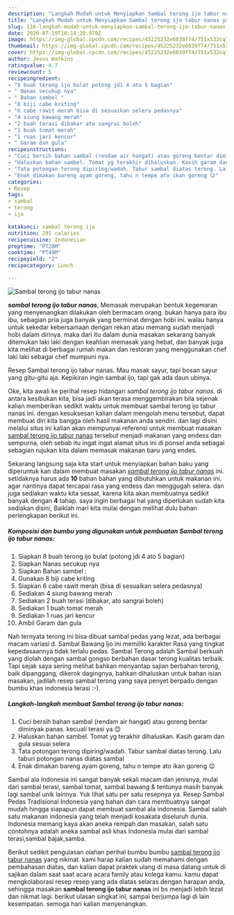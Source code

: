 ```yaml
---
description: "Langkah Mudah untuk Menyiapkan Sambal terong ijo tabur nanas yang Lezat"
title: "Langkah Mudah untuk Menyiapkan Sambal terong ijo tabur nanas yang Lezat"
slug: 116-langkah-mudah-untuk-menyiapkan-sambal-terong-ijo-tabur-nanas-yang-lezat
date: 2020-07-19T10:14:20.970Z
image: https://img-global.cpcdn.com/recipes/45225232e6039f74/751x532cq70/sambal-terong-ijo-tabur-nanas-foto-resep-utama.jpg
thumbnail: https://img-global.cpcdn.com/recipes/45225232e6039f74/751x532cq70/sambal-terong-ijo-tabur-nanas-foto-resep-utama.jpg
cover: https://img-global.cpcdn.com/recipes/45225232e6039f74/751x532cq70/sambal-terong-ijo-tabur-nanas-foto-resep-utama.jpg
author: Jesus Watkins
ratingvalue: 4.7
reviewcount: 5
recipeingredient:
- "8 buah terong ijo bulat potong jdi 4 ato 5 bagian"
- " Nanas secukup nya"
- " Bahan sambel "
- "8 biji cabe kriting"
- "6 cabe rawit merah bisa di sesuaikan selera pedasnya"
- "4 siung bawang merah"
- "2 buah terasi dibakar ato sangrai boleh"
- "1 buah tomat merah"
- "1 ruas jari kencur"
- " Garam dan gula"
recipeinstructions:
- "Cuci bersih bahan sambal (rendam air hangat) atau goreng bentar diminyak panas. kecuali terasi ya 😊"
- "Haluskan bahan sambel. Tomat yg terakhir dihaluskan. Kasih garam dan gula sesuai selera"
- "Tata potongan terong dipiring/wadah. Tabur sambal diatas terong. Lalu taburi potongan nanas diatas sambal"
- "Enak dimakan bareng ayam goreng, tahu n tempe ato ikan goreng 😉"
categories:
- Resep
tags:
- sambal
- terong
- ijo

katakunci: sambal terong ijo 
nutrition: 291 calories
recipecuisine: Indonesian
preptime: "PT28M"
cooktime: "PT49M"
recipeyield: "2"
recipecategory: Lunch

---
```



![Sambal terong ijo tabur nanas](https://img-global.cpcdn.com/recipes/45225232e6039f74/751x532cq70/sambal-terong-ijo-tabur-nanas-foto-resep-utama.jpg)

<b><i>sambal terong ijo tabur nanas</i></b>, Memasak merupakan bentuk kegemaran yang menyenangkan dilakukan oleh bermacam orang. bukan hanya para ibu ibu, sebagian pria juga banyak yang berminat dengan hobi ini. walau hanya untuk sekedar kebersamaan dengan rekan atau memang sudah menjadi hobi dalam dirinya. maka dari itu dalam dunia masakan sekarang banyak ditemukan laki laki dengan keahlian memasak yang hebat, dan banyak juga kita melihat di berbagai rumah makan dan restoran yang menggunakan chef laki laki sebagai chef mumpuni nya.

Resep Sambal terong ijo tabur nanas. Mau masak sayur, tapi bosan sayur yang gitu-gitu aja. Kepikiran ingin sambal ijo, tapi gak ada daun ubinya.

Oke, kita awali ke perihal resep hidangan <i>sambal terong ijo tabur nanas</i>. di antara kesibukan kita, bisa jadi akan terasa menggembirakan bila sejenak kalian memberikan sedikit waktu untuk membuat sambal terong ijo tabur nanas ini. dengan kesuksesan kalian dalam mengolah menu tersebut, dapat membuat diri kita bangga oleh hasil makanan anda sendiri. dan lagi disini melalui situs ini kalian akan mempunyai referensi untuk membuat masakan <u>sambal terong ijo tabur nanas</u> tersebut menjadi makanan yang endess dan sempurna, oleh sebab itu ingat ingat alamat situs ini di ponsel anda sebagai sebagian rujukan kita dalam memasak makanan baru yang endes.


Sekarang langsung saja kita start untuk menyiapkan bahan baku yang diperuntuk kan dalam membuat masakan <u><i>sambal terong ijo tabur nanas</i></u> ini. setidaknya harus ada <b>10</b> bahan bahan yang dibutuhkan untuk makanan ini. agar nantinya dapat tercapai rasa yang endess dan menggugah selera. dan juga sediakan waktu kita sesaat, karena kita akan membuatnya sedikit banyak dengan <b>4</b> tahap. saya ingin berbagai hal yang diperlukan sudah kita sediakan disini, Baiklah mari kita mulai dengan melihat dulu bahan perlengkapan berikut ini.

<!--inarticleads1-->

##### Komposisi dan bumbu yang digunakan untuk pembuatan Sambal terong ijo tabur nanas:

1. Siapkan 8 buah terong ijo bulat (potong jdi 4 ato 5 bagian)
1. Siapkan  Nanas secukup nya
1. Siapkan  Bahan sambel :
1. Gunakan 8 biji cabe kriting
1. Siapkan 6 cabe rawit merah (bisa di sesuaikan selera pedasnya)
1. Sediakan 4 siung bawang merah
1. Sediakan 2 buah terasi (dibakar, ato sangrai boleh)
1. Sediakan 1 buah tomat merah
1. Sediakan 1 ruas jari kencur
1. Ambil  Garam dan gula


Nah ternyata terong ini bisa dibuat sambal pedas yang lezat, ada berbagai macam variasi d. Sambal Bawang Ijo ini memiliki karakter Rasa yang tingkat kepedasaannya tidak terlalu pedas. Sambal Terong adalah Sambal berkuah yang diolah dengan sambal gongso berbahan dasar terong kualitas terbaik. Tapi sejak saya sering melihat bahkan menyantap sajian berbahan terong, baik dipanggang, dikerok dagingnya, bahkan dihaluskan untuk bahan isian masakan, jadilah resep sambal terong yang saya penyet berpadu dengan bumbu khas indonesia terasi :-). 

<!--inarticleads2-->

##### Langkah-langkah membuat Sambal terong ijo tabur nanas:

1. Cuci bersih bahan sambal (rendam air hangat) atau goreng bentar diminyak panas. kecuali terasi ya 😊
1. Haluskan bahan sambel. Tomat yg terakhir dihaluskan. Kasih garam dan gula sesuai selera
1. Tata potongan terong dipiring/wadah. Tabur sambal diatas terong. Lalu taburi potongan nanas diatas sambal
1. Enak dimakan bareng ayam goreng, tahu n tempe ato ikan goreng 😉


Sambal ala Indonesia ini sangat banyak sekali macam dan jenisnya, mulai dari sambal terasi, sambal tomat, sambal bawang &amp; tentunya masih banyak lagi sambal unik lainnya. Yuk lihat satu per satu resepnya ya. Resep Sambal Pedas Tradisional Indonesia yang bahan dan cara membuatnya sangat mudah hingga siapapun dapat membuat sambal ala indonesia. Sambal salah satu makanan indonesia yang telah menjadi kosakata diseluruh dunia. Indonesia memang kaya akan aneka rempah dan masakan, salah satu contohnya adalah aneka sambal asli khas Indonesia mulai dari sambal terasi,sambal bajak,samba. 

Berikut sedikit pengulasan olahan perihal bumbu bumbu <u>sambal terong ijo tabur nanas</u> yang nikmat. kami harap kalian sudah memahami dengan pembahasan diatas, dan kalian dapat praktek ulang di masa datang untuk di sajikan dalam saat saat acara acara family atau kolega kamu. kamu dapat mengkolaborasi resep resep yang ada diatas selaras dengan harapan anda, sehingga masakan <b>sambal terong ijo tabur nanas</b> ini bs menjadi lebih lezat dan nikmat lagi. berikut ulasan singkat ini, sampai berjumpa lagi di lain kesempatan. semoga hari kalian menyenangkan.
